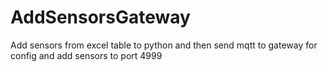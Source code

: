 # AddSensorsGateway
Add sensors from excel table to python and then send mqtt to gateway for config and add sensors to port 4999
